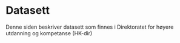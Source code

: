 # Datasett

Denne siden beskriver datasett som finnes i Direktoratet for høyere utdanning og kompetanse (HK-dir)
